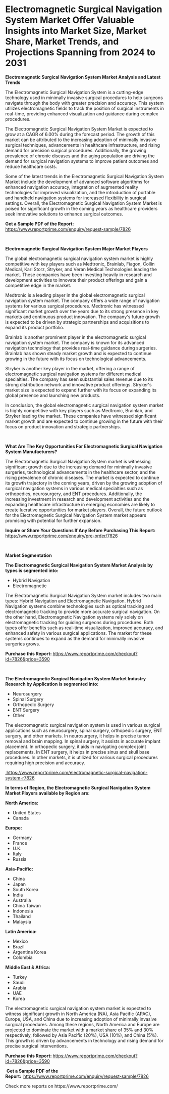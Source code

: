 <p><h1>Electromagnetic Surgical Navigation System Market Offer Valuable Insights into Market Size, Market Share, Market Trends, and Projections Spanning from 2024 to 2031</h1></p><p><strong>Electromagnetic Surgical Navigation System Market Analysis and Latest Trends</strong></p>
<p><p>The Electromagnetic Surgical Navigation System is a cutting-edge technology used in minimally invasive surgical procedures to help surgeons navigate through the body with greater precision and accuracy. This system utilizes electromagnetic fields to track the position of surgical instruments in real-time, providing enhanced visualization and guidance during complex procedures.</p><p>The Electromagnetic Surgical Navigation System Market is expected to grow at a CAGR of 6.00% during the forecast period. The growth of this market can be attributed to the increasing adoption of minimally invasive surgical techniques, advancements in healthcare infrastructure, and rising demand for precision surgical procedures. Additionally, the growing prevalence of chronic diseases and the aging population are driving the demand for surgical navigation systems to improve patient outcomes and reduce healthcare costs.</p><p>Some of the latest trends in the Electromagnetic Surgical Navigation System Market include the development of advanced software algorithms for enhanced navigation accuracy, integration of augmented reality technologies for improved visualization, and the introduction of portable and handheld navigation systems for increased flexibility in surgical settings. Overall, the Electromagnetic Surgical Navigation System Market is poised for significant growth in the coming years as healthcare providers seek innovative solutions to enhance surgical outcomes.</p></p>
<p><strong>Get a Sample PDF of the Report:&nbsp;</strong> <a href="https://www.reportprime.com/enquiry/request-sample/7826">https://www.reportprime.com/enquiry/request-sample/7826</a></p>
<p>&nbsp;</p>
<p><strong>Electromagnetic Surgical Navigation System Major Market Players</strong></p>
<p><p>The global electromagnetic surgical navigation system market is highly competitive with key players such as Medtronic, Brainlab, Fiagon, Collin Medical, Karl Storz, Stryker, and Veran Medical Technologies leading the market. These companies have been investing heavily in research and development activities to innovate their product offerings and gain a competitive edge in the market.</p><p>Medtronic is a leading player in the global electromagnetic surgical navigation system market. The company offers a wide range of navigation systems for various surgical procedures. Medtronic has witnessed significant market growth over the years due to its strong presence in key markets and continuous product innovation. The company's future growth is expected to be driven by strategic partnerships and acquisitions to expand its product portfolio.</p><p>Brainlab is another prominent player in the electromagnetic surgical navigation system market. The company is known for its advanced navigation technology that provides real-time guidance during surgeries. Brainlab has shown steady market growth and is expected to continue growing in the future with its focus on technological advancements.</p><p>Stryker is another key player in the market, offering a range of electromagnetic surgical navigation systems for different medical specialties. The company has seen substantial sales revenue due to its strong distribution network and innovative product offerings. Stryker's market size is expected to expand further with its focus on expanding its global presence and launching new products.</p><p>In conclusion, the global electromagnetic surgical navigation system market is highly competitive with key players such as Medtronic, Brainlab, and Stryker leading the market. These companies have witnessed significant market growth and are expected to continue growing in the future with their focus on product innovation and strategic partnerships.</p></p>
<p>&nbsp;</p>
<p><strong>What Are The Key Opportunities For Electromagnetic Surgical Navigation System Manufacturers?</strong></p>
<p><p>The Electromagnetic Surgical Navigation System market is witnessing significant growth due to the increasing demand for minimally invasive surgeries, technological advancements in the healthcare sector, and the rising prevalence of chronic diseases. The market is expected to continue its growth trajectory in the coming years, driven by the growing adoption of surgical navigation systems in various medical specialties such as orthopedics, neurosurgery, and ENT procedures. Additionally, the increasing investment in research and development activities and the expanding healthcare infrastructure in emerging economies are likely to create lucrative opportunities for market players. Overall, the future outlook for the Electromagnetic Surgical Navigation System market appears promising with potential for further expansion.</p></p>
<p><strong>Inquire or Share Your Questions If Any Before Purchasing This Report:</strong> <a href="https://www.reportprime.com/enquiry/pre-order/7826">https://www.reportprime.com/enquiry/pre-order/7826</a></p>
<p>&nbsp;</p>
<p><strong>Market Segmentation</strong></p>
<p><strong>The Electromagnetic Surgical Navigation System Market Analysis by types is segmented into:</strong></p>
<p><ul><li>Hybrid Navigation</li><li>Electromagnetic</li></ul></p>
<p><p>The Electromagnetic Surgical Navigation System market includes two main types: Hybrid Navigation and Electromagnetic Navigation. Hybrid Navigation systems combine technologies such as optical tracking and electromagnetic tracking to provide more accurate surgical navigation. On the other hand, Electromagnetic Navigation systems rely solely on electromagnetic tracking for guiding surgeons during procedures. Both types offer benefits such as real-time visualization, improved accuracy, and enhanced safety in various surgical applications. The market for these systems continues to expand as the demand for minimally invasive surgeries grows.</p></p>
<p><strong>Purchase this Report:&nbsp;</strong><a href="https://www.reportprime.com/checkout?id=7826&price=3590">https://www.reportprime.com/checkout?id=7826&price=3590</a></p>
<p>&nbsp;</p>
<p><strong>The Electromagnetic Surgical Navigation System Market Industry Research by Application is segmented into:</strong></p>
<p><ul><li>Neurosurgery</li><li>Spinal Surgery</li><li>Orthopedic Surgery</li><li>ENT Surgery</li><li>Other</li></ul></p>
<p><p>The electromagnetic surgical navigation system is used in various surgical applications such as neurosurgery, spinal surgery, orthopedic surgery, ENT surgery, and other markets. In neurosurgery, it helps in precise tumor removal and brain mapping. In spinal surgery, it assists in accurate implant placement. In orthopedic surgery, it aids in navigating complex joint replacements. In ENT surgery, it helps in precise sinus and skull base procedures. In other markets, it is utilized for various surgical procedures requiring high precision and accuracy.</p></p>
<p><a href="https://www.reportprime.com/electromagnetic-surgical-navigation-system-r7826">&nbsp;https://www.reportprime.com/electromagnetic-surgical-navigation-system-r7826</a></p>
<p><strong>In terms of Region, the Electromagnetic Surgical Navigation System Market Players available by Region are:</strong></p>
<p>
    <p> <strong> North America: </strong>
        <ul>
            <li>United States</li>
            <li>Canada</li>
        </ul>
        </p> 
    <p> <strong> Europe: </strong>
        <ul>
            <li>Germany</li>
            <li>France</li>
            <li>U.K.</li>
            <li>Italy</li>
            <li>Russia</li>
        </ul>
        </p> 
    <p> <strong> Asia-Pacific: </strong>
        <ul>
            <li>China</li>
            <li>Japan</li>
            <li>South Korea</li>
            <li>India</li>
            <li>Australia</li>
            <li>China Taiwan</li>
            <li>Indonesia</li>
            <li>Thailand</li>
            <li>Malaysia</li>
        </ul>
        </p> 
    <p> <strong> Latin America: </strong>
        <ul>
            <li>Mexico</li>
            <li>Brazil</li>
            <li>Argentina Korea</li>
            <li>Colombia</li>
        </ul>
        </p> 
    <p> <strong> Middle East & Africa: </strong>
        <ul>
            <li>Turkey</li>
            <li>Saudi</li>
            <li>Arabia</li>
            <li>UAE</li>
            <li>Korea</li>
        </ul>
    </p>
    </p>
<p><p>The electromagnetic surgical navigation system market is expected to witness significant growth in North America (NA), Asia Pacific (APAC), Europe, USA, and China due to increasing adoption of minimally invasive surgical procedures. Among these regions, North America and Europe are projected to dominate the market with a market share of 35% and 30% respectively, followed by Asia Pacific (20%), USA (10%), and China (5%). This growth is driven by advancements in technology and rising demand for precise surgical interventions.</p></p>
<p><strong>Purchase this Report: </strong><a href="https://www.reportprime.com/checkout?id=7826&price=3590">https://www.reportprime.com/checkout?id=7826&price=3590</a></p>
<p>&nbsp;<strong>Get a Sample PDF of the Report:&nbsp;&nbsp;</strong><a href="https://www.reportprime.com/enquiry/request-sample/7826">https://www.reportprime.com/enquiry/request-sample/7826</a></p>
<p><strong></strong></p>
<p>Check more reports on https://www.reportprime.com/</p>